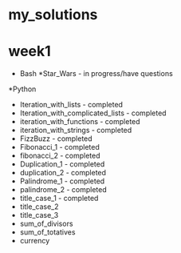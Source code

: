 # my_solutions

# week1

* Bash 
  *Star_Wars - in progress/have questions

*Python
  * Iteration_with_lists - completed
  * Iteration_with_complicated_lists - completed
  * iteration_with_functions - completed
  * iteration_with_strings - completed
  * FizzBuzz - completed
  * Fibonacci_1 - completed
  * fibonacci_2 - completed
  * Duplication_1 - completed
  * duplication_2 - completed
  * Palindrome_1 - completed
  * palindrome_2 - completed
  * title_case_1 - completed
  * title_case_2
  * title_case_3
  * sum_of_divisors
  * sum_of_totatives
  * currency
